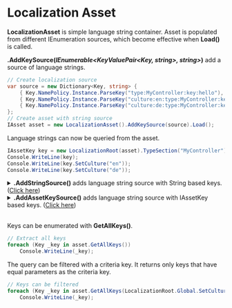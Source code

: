 # Localization Asset
**LocalizationAsset** is simple language string container. Asset is populated from different IEnumeration sources, which become effective when **Load()** is called.

**.AddKeySource(*IEnumerable&lt;KeyValuePair&lt;Key, string&gt;, string&gt;*)** add a source of language strings.

```csharp
// Create localization source
var source = new Dictionary<Key, string> {
    { Key.NamePolicy.Instance.ParseKey("type:MyController:key:hello"),            "Hello World!" },
    { Key.NamePolicy.Instance.ParseKey("culture:en:type:MyController:key:hello"), "Hello World!" },
    { Key.NamePolicy.Instance.ParseKey("culture:de:type:MyController:key:hello"), "Hallo Welt!"  }
};
// Create asset with string source
IAsset asset = new LocalizationAsset().AddKeySource(source).Load();
```

Language strings can now be queried from the asset.

```csharp
IAssetKey key = new LocalizationRoot(asset).TypeSection("MyController").Key("hello");
Console.WriteLine(key);
Console.WriteLine(key.SetCulture("en"));
Console.WriteLine(key.SetCulture("de"));
```

<details>
  <summary><b>.AddStringSource()</b> adds language string source with String based keys. (<u>Click here</u>)</summary>
These keys are converted to Key internally when <b>.Load()</b> is called.

```csharp
// Create localization source
var source = new Dictionary<string, string> {
    { "MyController:hello", "Hello World!"    },
    { "en:MyController:hello", "Hello World!" },
    { "de:MyController:hello", "Hallo Welt!"  }
};
// Create asset with string source
IAsset asset = new LocalizationAsset().AddStringSource(source, "{culture:}{type:}{key}").Load();
```
</details>

<details>
  <summary><b>.AddAssetKeySource()</b> adds language string source with IAssetKey based keys. (<u>Click here</u>)</summary>
These keys are converted to Key internally when <b>.Load()</b> is called.

```csharp
// Create localization source
var source = new Dictionary<IAssetKey, string> {
    { new LocalizationRoot().TypeSection("MyController").Key("hello"),                  "Hello World!" },
    { new LocalizationRoot().TypeSection("MyController").Key("hello").SetCulture("en"), "Hello World!" },
    { new LocalizationRoot().TypeSection("MyController").Key("hello").SetCulture("de"), "Hallo Welt!"  }
};
// Create asset with string source
IAsset asset = new LocalizationAsset().AddAssetKeySource(source).Load();
```
</details>
<br/>

Keys can be enumerated with **GetAllKeys()**. 

```csharp
// Extract all keys
foreach (Key _key in asset.GetAllKeys())
    Console.WriteLine(_key);
```

The query can be filtered with a criteria key. It returns only keys that have equal parameters as the criteria key.

```csharp
// Keys can be filtered
foreach (Key _key in asset.GetAllKeys(LocalizationRoot.Global.SetCulture("de")))
    Console.WriteLine(_key);
```
